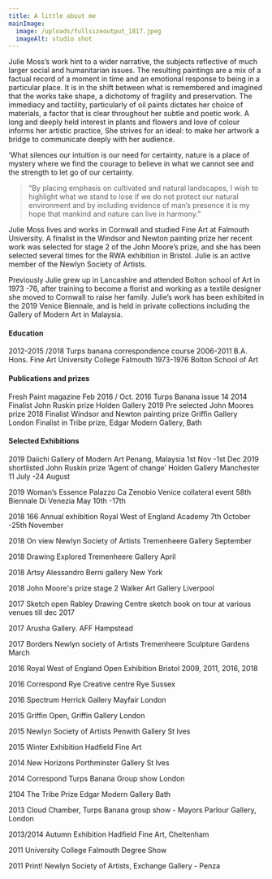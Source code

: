 ```yaml
---
title: A little about me
mainImage:
  image: /uploads/fullsizeoutput_1817.jpeg
  imageAlt: studio shot
---
```

Julie Moss’s work hint to a wider narrative, the subjects reflective of much larger social and humanitarian issues. The resulting paintings are a mix of a factual record of a moment in time and an emotional response to being in a particular place. It is in the shift between what is remembered and imagined that the works take shape, a dichotomy of fragility and preservation. 
The immediacy and tactility, particularly of oil paints dictates her choice of materials, a factor that is clear throughout her subtle and poetic work. A long and deeply held interest in plants and flowers and love of colour informs her artistic practice, She strives for an ideal: to make her artwork a bridge to communicate deeply with her audience. 

‘What silences our intuition is our need for certainty, nature is a place of mystery where we find the courage to believe in what we cannot see and the strength to let go of our certainty.

> “By placing emphasis on cultivated and natural landscapes, I wish to highlight what we stand to lose if we do not protect our natural environment and by including evidence of man’s presence it is my hope that mankind and nature can live in harmony.” 

Julie Moss lives and works in Cornwall and studied Fine Art at Falmouth University. A finalist in the Windsor and Newton painting prize her recent work was selected for stage 2 of the John Moore’s prize, and she has been selected several times for the RWA exhibition in Bristol. Julie is an active member of the Newlyn Society of Artists. 

Previously Julie grew up in Lancashire and attended Bolton school of Art in 1973 -76, after training to become a florist and working as a textile designer she moved to Cornwall to raise her family.
Julie’s work has been exhibited in the 2019 Venice Biennale, and is held in private collections including the Gallery of Modern Art in Malaysia.



#### Education

2012-2015 /2018  Turps banana correspondence course 
2006-2011  B.A.   Hons. Fine Art University College Falmouth
1973-1976 Bolton School of Art

#### Publications and prizes

Fresh Paint magazine Feb 2016 / Oct. 2016
Turps Banana issue 14 2014
Finalist John Ruskin prize Holden Gallery 2019
Pre selected John Moores prize 2018
Finalist Windsor and Newton painting prize Griffin Gallery London 
Finalist in Tribe prize, Edgar Modern Gallery, Bath

#### Selected Exhibitions 
2019  Daiichi Gallery of Modern Art Penang, Malaysia 1st Nov -1st Dec 
2019 shortlisted John Ruskin prize ‘Agent of change’ Holden Gallery Manchester 11 July -24 August

2019 Woman’s  Essence  Palazzo Ca Zenobio Venice collateral event 58th Biennale Di Venezia May 10th -17th 

2018 166 Annual exhibition Royal West of England Academy 7th October -25th November

2018 On view Newlyn Society of Artists  Tremenheere Gallery September 

2018 Drawing Explored  Tremenheere Gallery  April

2018 Artsy Alessandro Berni gallery New York

2018 John Moore's prize stage 2 Walker Art Gallery Liverpool

2017  Sketch open Rabley Drawing Centre  sketch book on tour at various venues till dec 2017

2017 Arusha Gallery. AFF Hampstead 

2017 Borders Newlyn society of Artists Tremenheere Sculpture Gardens March

2016 Royal West of England Open Exhibition Bristol 2009, 2011, 2016, 2018 

2016 Correspond Rye Creative centre Rye Sussex 

2016 Spectrum   Herrick Gallery Mayfair London 

2015  Griffin Open, Griffin Gallery  London 

2015 Newlyn Society of Artists Penwith Gallery St Ives

2015 Winter Exhibition Hadfield Fine Art 

2014 New Horizons  Porthminster Gallery St Ives

2014 Correspond   Turps Banana Group show  London 

2104  The Tribe Prize    Edgar Modern Gallery   Bath 

2013 Cloud Chamber, Turps Banana group show - Mayors Parlour Gallery, London 

2013/2014 Autumn Exhibition Hadfield Fine Art, Cheltenham

2011 University College Falmouth Degree Show

2011 Print! Newlyn Society of Artists, Exchange Gallery - Penza